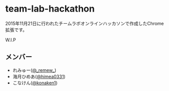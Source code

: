 # team-lab-hackathon
2015年11月21日に行われたチームラボオンラインハッカソンで作成したChrome拡張です。

W.I.P

## メンバー
- れみゅー([@\_remew\_](https://twitter.com/_remew_))
- 海月ひめあ([@himea0331](https://twitter.com/himea0331))
- こなけん([@konaken1](https://twitter.com/konaken1))

